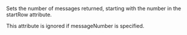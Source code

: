 Sets the number of messages returned, starting with the number in the startRow attribute.

This attribute is ignored if messageNumber is specified.
